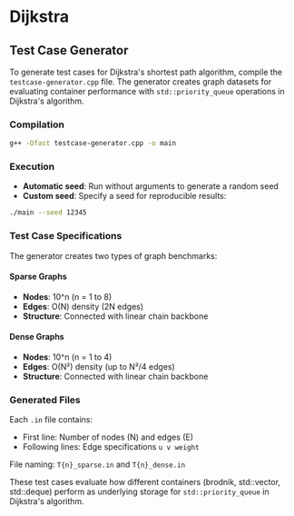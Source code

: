 # Dijkstra

## Test Case Generator

To generate test cases for Dijkstra's shortest path algorithm, compile the `testcase-generator.cpp` file. The generator creates graph datasets for evaluating container performance with `std::priority_queue` operations in Dijkstra's algorithm.

### Compilation

```sh
g++ -Ofast testcase-generator.cpp -o main
```

### Execution

- **Automatic seed**: Run without arguments to generate a random seed
- **Custom seed**: Specify a seed for reproducible results:

```sh
./main --seed 12345
```

### Test Case Specifications

The generator creates two types of graph benchmarks:

#### Sparse Graphs
- **Nodes**: 10^n (n = 1 to 8)
- **Edges**: O(N) density (2N edges)
- **Structure**: Connected with linear chain backbone

#### Dense Graphs
- **Nodes**: 10^n (n = 1 to 4)
- **Edges**: O(N²) density (up to N²/4 edges)
- **Structure**: Connected with linear chain backbone

### Generated Files

Each `.in` file contains:
- First line: Number of nodes (N) and edges (E)
- Following lines: Edge specifications `u v weight`

File naming: `T{n}_sparse.in` and `T{n}_dense.in`

These test cases evaluate how different containers (brodnik, std::vector, std::deque) perform as underlying storage for `std::priority_queue` in Dijkstra's algorithm.